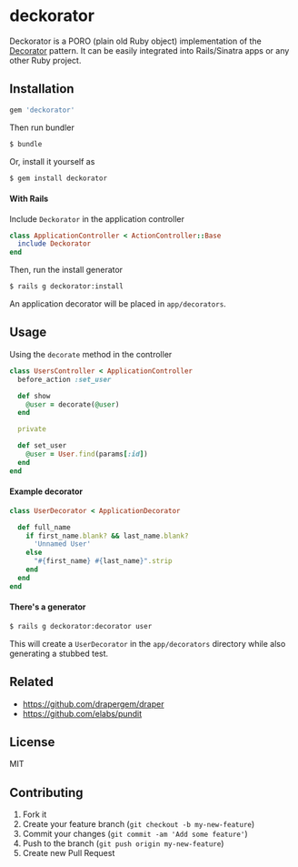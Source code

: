 # deckorator

Deckorator is a PORO (plain old Ruby object) implementation of the [Decorator](https://en.wikipedia.org/wiki/Decorator_pattern) pattern.
It can be easily integrated into Rails/Sinatra apps or any other Ruby project.

## Installation

```ruby
gem 'deckorator'
```

Then run bundler

```sh
$ bundle
```

Or, install it yourself as

```sh
$ gem install deckorator
```

#### With Rails

Include `Deckorator` in the application controller

```rb
class ApplicationController < ActionController::Base
  include Deckorator
end
```

Then, run the install generator

```sh
$ rails g deckorator:install
```

An application decorator will be placed in `app/decorators`.

## Usage

Using the `decorate` method in the controller

```rb
class UsersController < ApplicationController
  before_action :set_user

  def show
    @user = decorate(@user)
  end

  private

  def set_user
    @user = User.find(params[:id])
  end
end
```

#### Example decorator

```rb
class UserDecorator < ApplicationDecorator

  def full_name
    if first_name.blank? && last_name.blank?
      'Unnamed User'
    else
      "#{first_name} #{last_name}".strip
    end
  end
end
```

#### There's a generator

```sh
$ rails g deckorator:decorator user
```

This will create a `UserDecorator` in the `app/decorators` directory while also generating a stubbed test.

## Related

* <https://github.com/drapergem/draper>
* <https://github.com/elabs/pundit>

## License

MIT

## Contributing

1. Fork it
2. Create your feature branch (`git checkout -b my-new-feature`)
3. Commit your changes (`git commit -am 'Add some feature'`)
4. Push to the branch (`git push origin my-new-feature`)
5. Create new Pull Request
